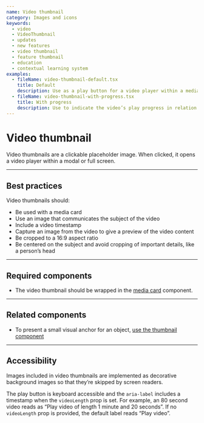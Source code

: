 ```yaml
---
name: Video thumbnail
category: Images and icons
keywords:
  - video
  - VideoThumbnail
  - updates
  - new features
  - video thumbnail
  - feature thumbnail
  - education
  - contextual learning system
examples:
  - fileName: video-thumbnail-default.tsx
    title: Default
    description: Use as a play button for a video player within a media card.
  - fileName: video-thumbnail-with-progress.tsx
    title: With progress
    description: Use to indicate the video’s play progress in relation to its duration.
---
```


# Video thumbnail

Video thumbnails are a clickable placeholder image. When clicked, it opens a video player within a modal or full screen.

---

## Best practices

Video thumbnails should:

- Be used with a media card
- Use an image that communicates the subject of the video
- Include a video timestamp
- Capture an image from the video to give a preview of the video content
- Be cropped to a 16:9 aspect ratio
- Be centered on the subject and avoid cropping of important details, like a person’s head

---

## Required components

- The video thumbnail should be wrapped in the [media card](https://polaris.shopify.com/components/media-card) component.

---

## Related components

- To present a small visual anchor for an object, [use the thumbnail component](https://polaris.shopify.com/components/thumbnail)

---

## Accessibility

Images included in video thumbnails are implemented as decorative background images so that they’re skipped by screen readers.

The play button is keyboard accessible and the `aria-label` includes a timestamp when the `videoLength` prop is set. For example, an 80 second video reads as “Play video of length 1 minute and 20 seconds”. If no `videoLength` prop is provided, the default label reads “Play video”.
